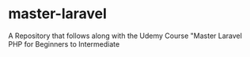 # master-laravel
A Repository that follows along with the Udemy Course "Master Laravel PHP for Beginners to Intermediate
